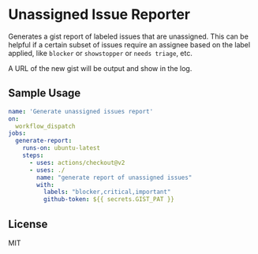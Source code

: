 # Unassigned Issue Reporter 

Generates a gist report of labeled issues that are unassigned. This can be helpful if a certain subset of issues require an assignee based on the label applied, like `blocker` or `showstopper` or `needs triage`, etc.

A URL of the new gist will be output and show in the log.

## Sample Usage

```yaml
name: 'Generate unassigned issues report'
on:
  workflow_dispatch
jobs:
  generate-report:
    runs-on: ubuntu-latest
    steps:
      - uses: actions/checkout@v2
      - uses: ./
        name: "generate report of unassigned issues"
        with:
          labels: "blocker,critical,important"
          github-token: ${{ secrets.GIST_PAT }}
```

## License

MIT
